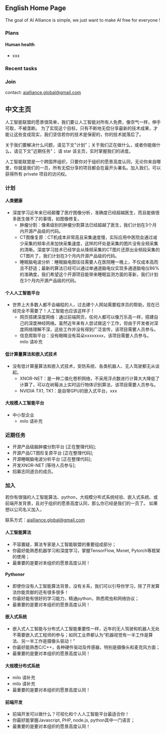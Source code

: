 ## English Home Page

The goal of AI Alliance is simple, we just want to make AI free for everyone !

### Plans
#### Human health
* xxx

### Recent tasks
 
### Join

contact: aialliance.global@gmail.com

## 中文主页

人工智能联盟的愿景很简单，我们要让人工智能对所有人免费，像空气一样，伸手可取，不被垄断。
为了实现这个目标，只有不断地无偿分享最新的技术成果，才能让这些变成现实，我们坚信若你的技术是保密的，你的技术就落后了。

关于我们要解决什么问题，请见下文"计划"；关于我们正在做什么，或者你能做什么，请见下文"近期任务"；
请 star 该主页，实时掌握我们的进度。

人工智能联盟是一个跨国界组织，只要你对于组织的愿景高度认同，无论你来自哪里，你就是我们的一员，所有无偿分享的项目都会在最开头署名。加入我们，可以获得所有 private 项目的访问权。


### 计划
#### 人类健康
* 深度学习近年来已经颠覆了医疗图像分析，准确度已经超越医生，而且能做很多医生做不了的事情，如图像修复。
  * 肿瘤分割：像素级别的肿瘤分割算法已经超越了医生，我们计划在3个月内开源产品级的代码。
  * CT图像复原：CT机成本非常高且采集速度慢，实际应用中医院会通过减少采集的频率点来加快采集速度，这样的坏处是采集的图片没有全频采集的清晰。深度学习技术已经学会从降频采集的CT图片还原出全频段采集的CT图片了，我们计划在3个月内开源产品级的代码。
  * 睡眠脑电波分析：睡眠脑电图往往需要人在医院睡一晚上，不仅成本高而且不舒适；最新的算法已经可以通过单通道脑电仪实现多通道脑电仪86%的准确度，我们希望这个开源项目能带来睡眠监测方面的革新，我们计划在3个月内开源产品级的代码。
  
#### 个人人工智能平台
* 世界上大多数人都不会编程的人，过去建个人网站需要程序员的帮助，现在已经完全不需要了！人工智能也应该这样子！
  * 网页搭建深度网络：通过前端网页，任何人都可以像万乐高一样，搭建自己的深度神经网络。虽然近年来有人尝试做这个工作，但由于开发者对深度网络理解不深，这些工作并没有得到广泛宣传，该项目需要人员参与。
  * 信息爬取平台：没有眼睛没有耳朵xxxxxxxx，该项目需要人员参与。  milo 请补充
 
#### 低计算量算法和嵌入式技术
* 没有低计算量算法和嵌入式技术，安防系统、各类机器人、无人驾驶都无从谈起。
  * XNOR-NET：是一种二值化卷积网络，不采用浮点数进行计算大大降低了计算了，可以在树莓派上实时运行物体识别算法，该项目需要人员参与。
  * NVIDIA TX1, TK1：是自带GPU的嵌入式平台，xxx
 
#### 大规模人工智能平台
* 中小型企业
  * milo 请补充

### 近期任务
* 开源产品级脑肿瘤分割平台 [正在整理代码];
* 开源产品CT图形复原平台 [正在整理代码];
* 开源睡眠脑电波分析平台 [正在整理代码];
* 开发XNOR-NET [等待人员参与];
* 招募志同道合的成员。

### 加入
若你有很强的人工智能算法、python，大规模分布式系统经验、嵌入式系统、或前端开发背景，且对于组织的愿景高度认同，那么你已经是我们的一员了。
如果想以公司名义加入，

联系方式：aialliance.global@gmail.com

#### 人工智能算法
* 不容置疑，算法专家是人工智能联盟的重要组成部分；
* 你最好能熟悉机器学习和深度学习，掌握TensorFlow, Mxnet, Pytorch等框架的使用；
* 最重要的是要对本组织的愿景高度认同！

#### Pythoner
* 即使你没有人工智能算法背景，没有关系，我们可以引导你学习，除了开发算法你能贡献的还有很多很多！
* 你最好能有很好的学习能力，精通python，熟悉爬虫和网络协议；
* 最重要的是要对本组织的愿景高度认同！

#### 嵌入式系统
* 嵌入式人工智能与分布式人工智能重要性一样，近年的无人驾驶和机器人无处不需要嵌入式工程师的参与；如同工业界都认为“机器视觉有一半工作是算法、另一半工作是摄像头驱动！”
* 你最好能熟悉C/C++，各种硬件驱动及传感器，特别是摄像头和麦克风方面；
* 最重要的是要对本组织的愿景高度认同！

#### 大规模分布式系统
* milo 请补充
* milo 请补充
* 最重要的是要对本组织的愿景高度认同！

#### 前端开发
* 前端开发可以做什么？可视化和个人人工智能平台最适合你！
* 你最好能掌握Javascript, PHP, node.js, python其中一门语言；
* 最重要的是要对本组织的愿景高度认同！



